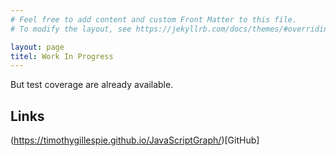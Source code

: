 ```yaml
---
# Feel free to add content and custom Front Matter to this file.
# To modify the layout, see https://jekyllrb.com/docs/themes/#overriding-theme-defaults

layout: page
titel: Work In Progress
---
```


But test coverage are already available.

## Links

(https://timothygillespie.github.io/JavaScriptGraph/)[GitHub]